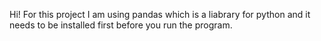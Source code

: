 Hi! For this project I am using pandas which is a liabrary for python and it needs to be installed first before you run the program.
